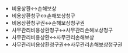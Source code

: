 - 비용상환↔️손해보상
- 비용상환청구↔️손해보상청구
- 비용상환청구권↔️손해보상청구권
- 사무관리비용상환청구↔️사무관리손해보상청구
- 사무관리비용상환↔️사무관리손해보상
- 사무관리비용상환청구권↔️사무관리손해보상청구권